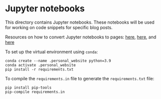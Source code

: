 # Jupyter notebooks

This directory contains Jupyter notebooks. These notebooks will be used for working on code snippets for specific blog posts.

Resources on how to convert Jupyter notebooks to pages: [here](https://www.kasimte.com/adding-and-including-jupyter-notebooks-as-jekyll-blog-posts), [here](https://www.linode.com/docs/guides/jupyter-notebook-on-jekyll/), and [here](https://cduvallet.github.io/posts/2018/03/ipython-notebooks-jekyll)

To set up the virtual environment using `conda`:

```{bash}
conda create --name .personal_website python=3.9
conda activate .personal_website
pip install -r requirements.txt
```

To compile the `requirements.in` file to generate the `requirements.txt` file:

```{bash}
pip install pip-tools
pip-compile requirements.in
```
